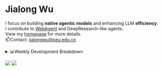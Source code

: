 #  Jialong Wu

I focus on building **native agentic models** and enhancing LLM **efficiency**.<br>
I contribute to [WebAgent](https://github.com/Alibaba-NLP/WebAgent) and DeepResearch-like agents.<br>
View my [homepage](https://callanwu.github.io/) for more details. <br>
📫Contact: jialongwu@seu.edu.cn

<details><summary>📊Weekly Development Breakdown</summary>

<!--START_SECTION:waka-->

```txt
From: 03 June 2025 - To: 10 June 2025

Total Time: 25 hrs 7 mins

Python     19 hrs          ███████████████████░░░░░░   75.65 %
JSON       4 hrs 1 min     ████░░░░░░░░░░░░░░░░░░░░░   16.01 %
Bash       1 hr 23 mins    █▒░░░░░░░░░░░░░░░░░░░░░░░   05.52 %
Markdown   21 mins         ▒░░░░░░░░░░░░░░░░░░░░░░░░   01.42 %
YAML       14 mins         ▒░░░░░░░░░░░░░░░░░░░░░░░░   00.96 %
```

<!--END_SECTION:waka-->

[![wakatime](https://wakatime.com/badge/user/c6720b29-9431-4a60-bc9d-e1fb2b6bd65f.svg)](https://wakatime.com/@c6720b29-9431-4a60-bc9d-e1fb2b6bd65f)
</details>

[![](https://img.shields.io/badge/Google%20Scholar-4385FE.svg?&color=d6d6d6&style=flat-square&logo=google-scholar)](https://scholar.google.com/citations?user=6eg2m4YAAAAJ)
![](https://komarev.com/ghpvc/?username=callanwu)
